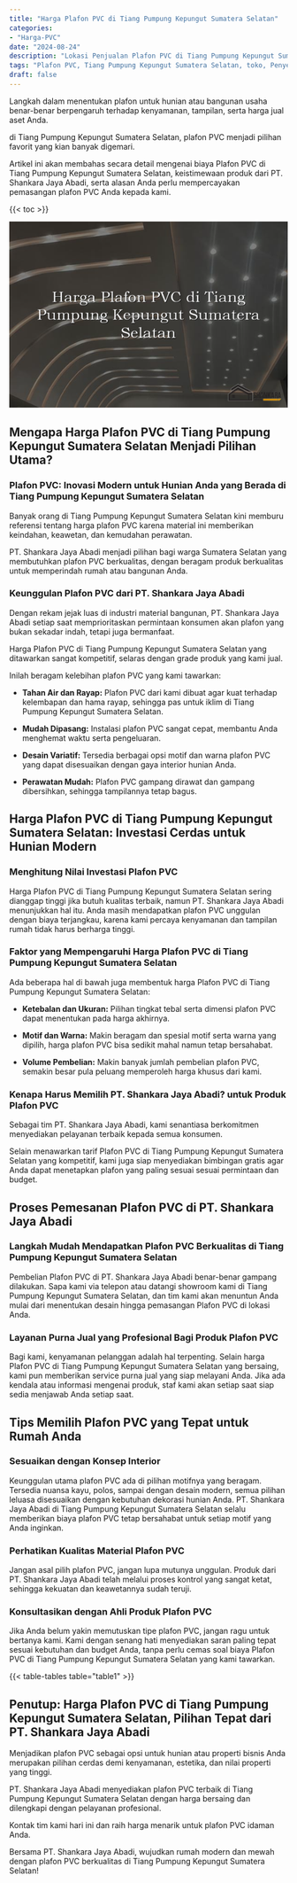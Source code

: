 ```yaml
---
title: "Harga Plafon PVC di Tiang Pumpung Kepungut Sumatera Selatan"
categories: 
- "Harga-PVC"
date: "2024-08-24"
description: "Lokasi Penjualan Plafon PVC di Tiang Pumpung Kepungut Sumatera Selatan untuk tempat tinggal, office, dan gerai. Material terbaik, variasi motif, variasi warna elegan, beserta servis pemasangan ditangani oleh teknisi berpengalaman dan garansi resmi!|Layanan penyediaan Plafon PVC di Tiang Pumpung Kepungut Sumatera Selatan untuk kebutuhan tempat tinggal, perkantoran, maupun ritel, dengan panel terbaik dan penempatan oleh tenaga ahli profesional serta jaminan resmi.|Solusi Plafon PVC di Tiang Pumpung Kepungut Sumatera Selatan yang terbukti untuk tempat tinggal, perkantoran, dan gerai, bersama material berkualitas dan instalasi dikerjakan oleh teknisi berpengalaman serta jaminan resmi.|Penyediaan Plafon PVC di Tiang Pumpung Kepungut Sumatera Selatan untuk tempat tinggal, kantor, serta ritel, dengan panel terbaik dan pemasangan dikerjakan oleh tenaga ahli profesional, lengkap beserta garansi resmi.}"
tags: "Plafon PVC, Tiang Pumpung Kepungut Sumatera Selatan, toko, Penyedia, distributor"
draft: false
---
```


Langkah dalam menentukan plafon untuk hunian atau bangunan usaha benar-benar berpengaruh terhadap kenyamanan, tampilan, serta harga jual aset Anda.

di Tiang Pumpung Kepungut Sumatera Selatan, plafon PVC menjadi pilihan favorit yang kian banyak digemari.

Artikel ini akan membahas secara detail mengenai biaya Plafon PVC di Tiang Pumpung Kepungut Sumatera Selatan, keistimewaan produk dari PT. Shankara Jaya Abadi, serta alasan Anda perlu mempercayakan pemasangan plafon PVC Anda kepada kami.

{{< toc >}}

![Harga Plafon PVC di Tiang Pumpung Kepungut Sumatera Selatan](/images/Harga-PVC/Harga-Plafon-PVC-di-Tiang-Pumpung-Kepungut-Sumatera-Selatan.png)


## Mengapa Harga Plafon PVC di Tiang Pumpung Kepungut Sumatera Selatan Menjadi Pilihan Utama?

### Plafon PVC: Inovasi Modern untuk Hunian Anda yang Berada di Tiang Pumpung Kepungut Sumatera Selatan

Banyak orang di Tiang Pumpung Kepungut Sumatera Selatan kini memburu referensi tentang harga plafon PVC karena material ini memberikan keindahan, keawetan, dan kemudahan perawatan.

PT. Shankara Jaya Abadi menjadi pilihan bagi warga Sumatera Selatan yang membutuhkan plafon PVC berkualitas, dengan beragam produk berkualitas untuk memperindah rumah atau bangunan Anda.

### Keunggulan Plafon PVC dari PT. Shankara Jaya Abadi

Dengan rekam jejak luas di industri material bangunan, PT. Shankara Jaya Abadi setiap saat memprioritaskan permintaan konsumen akan plafon yang bukan sekadar indah, tetapi juga bermanfaat.

Harga Plafon PVC di Tiang Pumpung Kepungut Sumatera Selatan yang ditawarkan sangat kompetitif, selaras dengan grade produk yang kami jual.

Inilah beragam kelebihan plafon PVC yang kami tawarkan:

- **Tahan Air dan Rayap:** Plafon PVC dari kami dibuat agar kuat terhadap kelembapan dan hama rayap, sehingga pas untuk iklim di Tiang Pumpung Kepungut Sumatera Selatan.

- **Mudah Dipasang:** Instalasi plafon PVC sangat cepat, membantu Anda menghemat waktu serta pengeluaran.

- **Desain Variatif:** Tersedia berbagai opsi motif dan warna plafon PVC yang dapat disesuaikan dengan gaya interior hunian Anda.

- **Perawatan Mudah:** Plafon PVC gampang dirawat dan gampang dibersihkan, sehingga tampilannya tetap bagus.

## Harga Plafon PVC di Tiang Pumpung Kepungut Sumatera Selatan: Investasi Cerdas untuk Hunian Modern

### Menghitung Nilai Investasi Plafon PVC

Harga Plafon PVC di Tiang Pumpung Kepungut Sumatera Selatan sering dianggap tinggi jika butuh kualitas terbaik, namun PT. Shankara Jaya Abadi menunjukkan hal itu. Anda masih mendapatkan plafon PVC unggulan dengan biaya terjangkau, karena kami percaya kenyamanan dan tampilan rumah tidak harus berharga tinggi.

### Faktor yang Mempengaruhi Harga Plafon PVC di Tiang Pumpung Kepungut Sumatera Selatan

Ada beberapa hal di bawah juga membentuk harga Plafon PVC di Tiang Pumpung Kepungut Sumatera Selatan:

- **Ketebalan dan Ukuran:** Pilihan tingkat tebal serta dimensi plafon PVC dapat menentukan pada harga akhirnya.

- **Motif dan Warna:** Makin beragam dan spesial motif serta warna yang dipilih, harga plafon PVC bisa sedikit mahal namun tetap bersahabat.

- **Volume Pembelian:** Makin banyak jumlah pembelian plafon PVC, semakin besar pula peluang memperoleh harga khusus dari kami.

### Kenapa Harus Memilih PT. Shankara Jaya Abadi? untuk Produk Plafon PVC

Sebagai tim PT. Shankara Jaya Abadi, kami senantiasa berkomitmen menyediakan pelayanan terbaik kepada semua konsumen.

Selain menawarkan tarif Plafon PVC di Tiang Pumpung Kepungut Sumatera Selatan yang kompetitif, kami juga siap menyediakan bimbingan gratis agar Anda dapat menetapkan plafon yang paling sesuai sesuai permintaan dan budget.

## Proses Pemesanan Plafon PVC di PT. Shankara Jaya Abadi

### Langkah Mudah Mendapatkan Plafon PVC Berkualitas di Tiang Pumpung Kepungut Sumatera Selatan

Pembelian Plafon PVC di PT. Shankara Jaya Abadi benar-benar gampang dilakukan. Sapa kami via telepon atau datangi showroom kami di Tiang Pumpung Kepungut Sumatera Selatan, dan tim kami akan menuntun Anda mulai dari menentukan desain hingga pemasangan Plafon PVC di lokasi Anda.

### Layanan Purna Jual yang Profesional Bagi Produk Plafon PVC

Bagi kami, kenyamanan pelanggan adalah hal terpenting. Selain harga Plafon PVC di Tiang Pumpung Kepungut Sumatera Selatan yang bersaing, kami pun memberikan service purna jual yang siap melayani Anda. Jika ada kendala atau informasi mengenai produk, staf kami akan setiap saat siap sedia menjawab Anda setiap saat.

## Tips Memilih Plafon PVC yang Tepat untuk Rumah Anda

### Sesuaikan dengan Konsep Interior

Keunggulan utama plafon PVC ada di pilihan motifnya yang beragam. Tersedia nuansa kayu, polos, sampai dengan desain modern, semua pilihan leluasa disesuaikan dengan kebutuhan dekorasi hunian Anda. PT. Shankara Jaya Abadi di Tiang Pumpung Kepungut Sumatera Selatan selalu memberikan biaya plafon PVC tetap bersahabat untuk setiap motif yang Anda inginkan.

### Perhatikan Kualitas Material Plafon PVC

Jangan asal pilih plafon PVC, jangan lupa mutunya unggulan. Produk dari PT. Shankara Jaya Abadi telah melalui proses kontrol yang sangat ketat, sehingga kekuatan dan keawetannya sudah teruji.

### Konsultasikan dengan Ahli Produk Plafon PVC

Jika Anda belum yakin memutuskan tipe plafon PVC, jangan ragu untuk bertanya kami. Kami dengan senang hati menyediakan saran paling tepat sesuai kebutuhan dan budget Anda, tanpa perlu cemas soal biaya Plafon PVC di Tiang Pumpung Kepungut Sumatera Selatan yang kami tawarkan.

{{< table-tables table="table1" >}}

## Penutup: Harga Plafon PVC di Tiang Pumpung Kepungut Sumatera Selatan, Pilihan Tepat dari PT. Shankara Jaya Abadi

Menjadikan plafon PVC sebagai opsi untuk hunian atau properti bisnis Anda merupakan pilihan cerdas demi kenyamanan, estetika, dan nilai properti yang tinggi.

PT. Shankara Jaya Abadi menyediakan plafon PVC terbaik di Tiang Pumpung Kepungut Sumatera Selatan dengan harga bersaing dan dilengkapi dengan pelayanan profesional.

Kontak tim kami hari ini dan raih harga menarik untuk plafon PVC idaman Anda.

Bersama PT. Shankara Jaya Abadi, wujudkan rumah modern dan mewah dengan plafon PVC berkualitas di Tiang Pumpung Kepungut Sumatera Selatan!